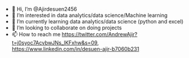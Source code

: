 - 👋 Hi, I’m @Ajirdesuen2456
- 👀 I’m interested in data analytics/data science/Machine learning
- 🌱 I’m currently learning data analytics/data science (python and excel)
- 💞️ I’m looking to collaborate on doing projects
- 📫 How to reach me https://twitter.com/AndrewAjir?t=j0syoc7AcvbwJNs_lKFxhw&s=09, https://www.linkedin.com/in/desuen-ajir-b7060b231

<!---
Ajirdesuen2456/Ajirdesuen2456 is a ✨ special ✨ repository because its `README.md` (this file) appears on your GitHub profile.
You can click the Preview link to take a look at your changes.
--->
